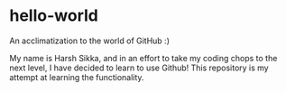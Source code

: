 # hello-world
An acclimatization to the world of GitHub :)

My name is Harsh Sikka, and in an effort to take my coding chops to the next level, I have decided to learn to use Github! This repository is my attempt at learning the functionality.

